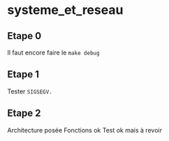 # systeme_et_reseau

## Etape 0

Il faut encore faire le  `make debug`

## Etape 1

Tester `SIGSEGV.`

## Etape 2

Architecture posée
Fonctions ok
Test ok mais à revoir
